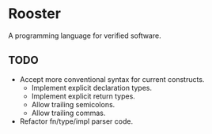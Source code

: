 # Rooster
A programming language for verified software.

## TODO
* Accept more conventional syntax for current constructs.
  - Implement explicit declaration types.
  - Implement explicit return types.
  - Allow trailing semicolons.
  - Allow trailing commas.
* Refactor fn/type/impl parser code.
